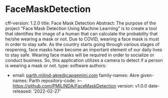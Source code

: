 # FaceMaskDetection
cff-version: 1.2.0
title: Face Mask Detection
Abstract:
 The purpose of the project “Face Mask Detection Using Machine Learning” is to create a tool that identifies the image of a human that can calculate the probability that he/she wearing a mask or not. Due to COVID, wearing a face mask is must in order to stay safe. As the country starts going through various stages of reopening, face masks have become an important element of our daily lives to stay safe. Wearing face masks will be required in order to socialize or conduct business. So, this application utilizes a camera to detect if a person is wearing a mask or not.
type: software
authors:
  - email: parth.milind-akre@capgemini.com
    family-names: Akre
    given-names: Parth
repository-code: >-
https://github.com/PMILINDA/FaceMaskDetection
version: v1.0.0
date-released: '2022-02-27'
